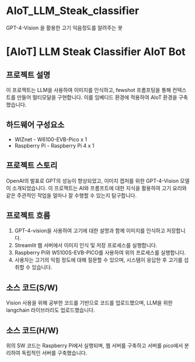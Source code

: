 # AIoT_LLM_Steak_classifier
GPT-4-Vision 을 활용한 고기 익음정도를 알려주는 봇
# [AIoT] LLM Steak Classifier AIoT Bot

## 프로젝트 설명
이 프로젝트는 LLM을 사용하여 이미지를 인식하고, fewshot 프롬프팅을 통해 컨텍스트를 만들어 멀티모달을 구현합니다. 이를 임베디드 환경에 적용하여 AIoT 환경을 구축했습니다.

## 하드웨어 구성요소
- WIZnet - W6100-EVB-Pico x 1
- Raspberry Pi - Raspberry Pi 4 x 1

## 프로젝트 스토리
OpenAI의 발표로 GPT의 성능이 향상되었고, 이미지 캡처를 위한 GPT-4-Vision 모델이 소개되었습니다. 이 프로젝트는 AI와 프롬프트에 대한 지식을 활용하여 고기 요리와 같은 주관적인 작업을 얼마나 잘 수행할 수 있는지 탐구합니다.

## 프로젝트 흐름
1. GPT-4-vision을 사용하여 고기에 대한 설명과 함께 이미지를 인식하고 저장합니다.
2. Streamlit 웹 서버에서 이미지 인식 및 저장 프로세스를 실행합니다.
3. Raspberry Pi와 W5100S-EVB-PICO를 사용하여 위의 프로세스를 실행합니다.
4. 사용자는 고기의 익힘 정도에 대해 질문할 수 있으며, 시스템이 응답한 후 고기를 섭취할 수 있습니다.

## 소스 코드(S/W)
Vision 사용을 위해 공부한 코드를 기반으로 코드를 업로드했으며, LLM을 위한 langchain 라이브러리도 업로드했습니다.

## 소스 코드(H/W)
위의 SW 코드는 Raspberry Pi에서 실행되며, 웹 서버를 구축하고 서버를 pico에서 분리하여 독립적인 서버를 구축했습니다.
